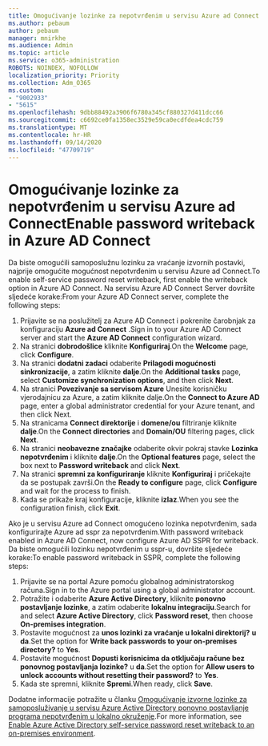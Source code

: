 ```yaml
---
title: Omogućivanje lozinke za nepotvrđenim u servisu Azure ad Connect
ms.author: pebaum
author: pebaum
manager: mnirkhe
ms.audience: Admin
ms.topic: article
ms.service: o365-administration
ROBOTS: NOINDEX, NOFOLLOW
localization_priority: Priority
ms.collection: Adm_O365
ms.custom:
- "9002933"
- "5615"
ms.openlocfilehash: 9dbb88492a3906f6780a345cf880327d411dcc66
ms.sourcegitcommit: c6692ce0fa1358ec3529e59ca0ecdfdea4cdc759
ms.translationtype: MT
ms.contentlocale: hr-HR
ms.lasthandoff: 09/14/2020
ms.locfileid: "47709719"
---
```

# <a name="enable-password-writeback-in-azure-ad-connect"></a><span data-ttu-id="e548f-102">Omogućivanje lozinke za nepotvrđenim u servisu Azure ad Connect</span><span class="sxs-lookup"><span data-stu-id="e548f-102">Enable password writeback in Azure AD Connect</span></span>

<span data-ttu-id="e548f-103">Da biste omogućili samoposlužnu lozinku za vraćanje izvornih postavki, najprije omogućite mogućnost nepotvrđenim u servisu Azure ad Connect.</span><span class="sxs-lookup"><span data-stu-id="e548f-103">To enable self-service password reset writeback, first enable the writeback option in Azure AD Connect.</span></span> <span data-ttu-id="e548f-104">Na servisu Azure AD Connect Server dovršite sljedeće korake:</span><span class="sxs-lookup"><span data-stu-id="e548f-104">From your Azure AD Connect server, complete the following steps:</span></span>

1. <span data-ttu-id="e548f-105">Prijavite se na poslužitelj za Azure AD Connect i pokrenite čarobnjak za konfiguraciju **Azure ad Connect** .</span><span class="sxs-lookup"><span data-stu-id="e548f-105">Sign in to your Azure AD Connect server and start the **Azure AD Connect** configuration wizard.</span></span>
2. <span data-ttu-id="e548f-106">Na stranici **dobrodošlice** kliknite **Konfiguriraj**.</span><span class="sxs-lookup"><span data-stu-id="e548f-106">On the **Welcome** page, click **Configure**.</span></span>
3. <span data-ttu-id="e548f-107">Na stranici **dodatni zadaci** odaberite **Prilagodi mogućnosti sinkronizacije**, a zatim kliknite **dalje**.</span><span class="sxs-lookup"><span data-stu-id="e548f-107">On the **Additional tasks** page, select **Customize synchronization options**, and then click **Next**.</span></span>
4. <span data-ttu-id="e548f-108">Na stranici **Povezivanje sa servisom Azure** Unesite korisničku vjerodajnicu za Azure, a zatim kliknite dalje.</span><span class="sxs-lookup"><span data-stu-id="e548f-108">On the **Connect to Azure AD** page, enter a global administrator credential for your Azure tenant, and then click Next.</span></span>
5. <span data-ttu-id="e548f-109">Na stranicama **Connect direktorije** i **domene/ou** filtriranje kliknite **dalje**.</span><span class="sxs-lookup"><span data-stu-id="e548f-109">On the **Connect directories** and **Domain/OU** filtering pages, click **Next**.</span></span>
6. <span data-ttu-id="e548f-110">Na stranici **neobavezne značajke** odaberite okvir pokraj stavke **Lozinka nepotvrđenim** i kliknite **dalje**.</span><span class="sxs-lookup"><span data-stu-id="e548f-110">On the **Optional features** page, select the box next to **Password writeback** and click **Next**.</span></span>
7. <span data-ttu-id="e548f-111">Na stranici **spremni za konfiguriranje** kliknite **Konfiguriraj** i pričekajte da se postupak završi.</span><span class="sxs-lookup"><span data-stu-id="e548f-111">On the **Ready to configure** page, click **Configure** and wait for the process to finish.</span></span>
8. <span data-ttu-id="e548f-112">Kada se prikaže kraj konfiguracije, kliknite **izlaz**.</span><span class="sxs-lookup"><span data-stu-id="e548f-112">When you see the configuration finish, click **Exit**.</span></span>

<span data-ttu-id="e548f-113">Ako je u servisu Azure ad Connect omogućeno lozinka nepotvrđenim, sada konfigurirajte Azure ad sspr za nepotvrđenim.</span><span class="sxs-lookup"><span data-stu-id="e548f-113">With password writeback enabled in Azure AD Connect, now configure Azure AD SSPR for writeback.</span></span>  <span data-ttu-id="e548f-114">Da biste omogućili lozinku nepotvrđenim u sspr-u, dovršite sljedeće korake:</span><span class="sxs-lookup"><span data-stu-id="e548f-114">To enable password writeback in SSPR, complete the following steps:</span></span>

1. <span data-ttu-id="e548f-115">Prijavite se na portal Azure pomoću globalnog administratorskog računa.</span><span class="sxs-lookup"><span data-stu-id="e548f-115">Sign in to the Azure portal using a global administrator account.</span></span>
2. <span data-ttu-id="e548f-116">Potražite i odaberite **Azure Active Directory**, kliknite **ponovno postavljanje lozinke**, a zatim odaberite **lokalnu integraciju**.</span><span class="sxs-lookup"><span data-stu-id="e548f-116">Search for and select **Azure Active Directory**, click **Password reset**, then choose **On-premises integration**.</span></span>
3. <span data-ttu-id="e548f-117">Postavite mogućnost za **unos lozinki za vraćanje u lokalni direktorij?** **u da**.</span><span class="sxs-lookup"><span data-stu-id="e548f-117">Set the option for **Write back passwords to your on-premises directory?** to **Yes**.</span></span>
4. <span data-ttu-id="e548f-118">Postavite mogućnost **Dopusti korisnicima da otključaju račune bez ponovnog postavljanja lozinke?** u **da**.</span><span class="sxs-lookup"><span data-stu-id="e548f-118">Set the option for **Allow users to unlock accounts without resetting their password?** to **Yes**.</span></span>
5. <span data-ttu-id="e548f-119">Kada ste spremni, kliknite **Spremi**.</span><span class="sxs-lookup"><span data-stu-id="e548f-119">When ready, click **Save**.</span></span>

<span data-ttu-id="e548f-120">Dodatne informacije potražite u članku [Omogućivanje izvorne lozinke za samoposluživanje u servisu Azure Active Directory ponovno postavljanje programa nepotvrđenim u lokalno okruženje](https://docs.microsoft.com/azure/active-directory/authentication/tutorial-enable-sspr-writeback).</span><span class="sxs-lookup"><span data-stu-id="e548f-120">For more information, see [Enable Azure Active Directory self-service password reset writeback to an on-premises environment](https://docs.microsoft.com/azure/active-directory/authentication/tutorial-enable-sspr-writeback).</span></span>
